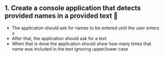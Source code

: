 ## 1. Create a console application that detects provided names in a provided text 🔹

* The application should ask for names to be entered until the user enters x
* After that, the application should ask for a text
* When that is done the application should show how many times that name was included in the text ignoring upper/lower case

